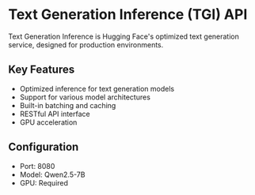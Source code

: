# Text Generation Inference (TGI) API

Text Generation Inference is Hugging Face's optimized text generation service, designed for production environments.

## Key Features
- Optimized inference for text generation models
- Support for various model architectures
- Built-in batching and caching
- RESTful API interface
- GPU acceleration

## Configuration
- Port: 8080
- Model: Qwen2.5-7B
- GPU: Required 